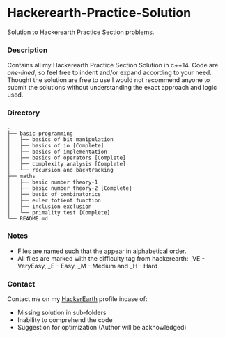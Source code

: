 # Hackerearth-Practice-Solution
Solution to Hackerearth Practice Section problems.

### Description
Contains all my Hackerearth Practice Section Solution in c++14. Code are *one-lined*, so feel free to indent and/or expand according to your need. Thought the solution are free to use I would not recommend anyone to submit the solutions without understanding the exact approach and logic used.

### Directory
```
.
├── basic programming
│   ├── basics of bit manipulation
│   ├── basics of io [Complete]
│   ├── basics of implementation
│   ├── basics of operators [Complete]
│   ├── complexity analysis [Complete]
│   └── recursion and backtracking
├── maths
│   ├── basic number theory-1
│   ├── basic number theory-2 [Complete]
│   ├── basic of combinatorics
│   ├── euler totient function
│   ├── inclusion exclusion
│   └── primality test [Complete]
└── README.md
```

### Notes
* Files are named such that the appear in alphabetical order.
* All files are marked with the difficulty tag from hackerearth: \_VE - VeryEasy, \_E - Easy, \_M - Medium and \_H - Hard

### Contact
Contact me on my [HackerEarth](https://www.hackerearth.com/@ninilo97) profile incase of:
* Missing solution in sub-folders
* Inability to comprehend the code
* Suggestion for optimization (Author will be acknowledged)
